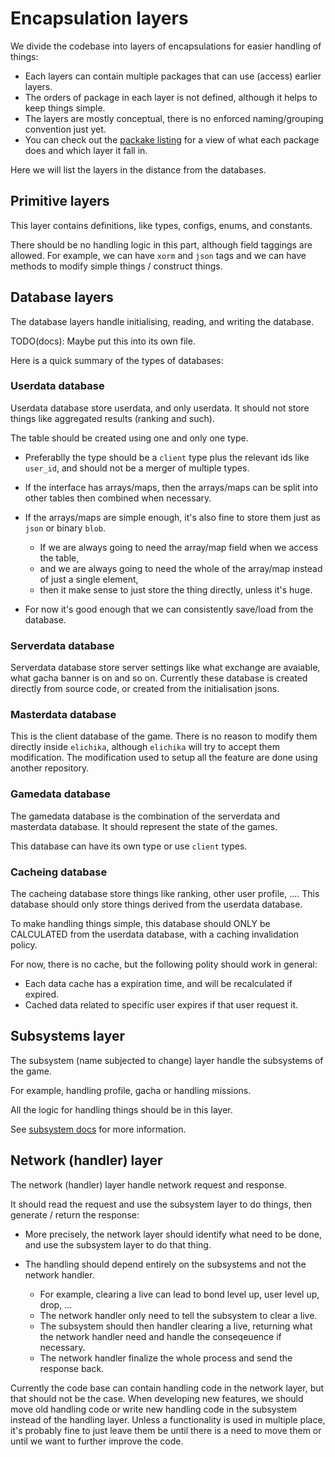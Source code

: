 # Encapsulation layers
We divide the codebase into layers of encapsulations for easier handling of things: 

- Each layers can contain multiple packages that can use (access) earlier layers.
- The orders of package in each layer is not defined, although it helps to keep things simple.
- The layers are mostly conceptual, there is no enforced naming/grouping convention just yet. 
- You can check out the [packake listing](package.md) for a view of what each package does and which layer it fall in.

Here we will list the layers in the distance from the databases.

## Primitive layers
This layer contains definitions, like types, configs, enums, and constants.

There should be no handling logic in this part, although field taggings are allowed. For example, we can have `xorm` and `json` tags and we can have methods to modify simple things / construct things.
 

## Database layers
The database layers handle initialising, reading, and writing the database.

TODO(docs): Maybe put this into its own file.

Here is a quick summary of the types of databases:

### Userdata database
Userdata database store userdata, and only userdata. It should not store things like aggregated results (ranking and such).

The table should be created using one and only one type.

- Preferablly the type should be a `client` type plus the relevant ids like `user_id`, and should not be a merger of multiple types.
- If the interface has arrays/maps, then the arrays/maps can be split into other tables then combined when necessary.
- If the arrays/maps are simple enough, it's also fine to store them just as `json` or binary `blob`.

    - If we are always going to need the array/map field when we access the table,
    - and we are always going to need the whole of the array/map instead of just a single element,
    - then it make sense to just store the thing directly, unless it's huge.
- For now it's good enough that we can consistently save/load from the database.


### Serverdata database
Serverdata database store server settings like what exchange are avaiable, what gacha banner is on and so on. Currently these database is created directly from source code, or created from the initialisation jsons.

### Masterdata database 
This is the client database of the game. There is no reason to modify them directly inside `elichika`, although `elichika` will try to accept them modification. The modification used to setup all the feature are done using another repository.

### Gamedata database
The gamedata database is the combination of the serverdata and masterdata database. It should represent the state of the games.

This database can have its own type or use `client` types.

### Cacheing database
The cacheing database store things like ranking, other user profile, .... This database should only store things derived from the userdata database.

To make handling things simple, this database should ONLY be CALCULATED from the userdata database, with a caching invalidation policy.

For now, there is no cache, but the following polity should work in general:

- Each data cache has a expiration time, and will be recalculated if expired.
- Cached data related to specific user expires if that user request it.


## Subsystems layer
The subsystem (name subjected to change) layer handle the subsystems of the game.

For example, handling profile, gacha or handling missions.

All the logic for handling things should be in this layer.

See [subsystem docs](../../subsystem/subsystem.md) for more information. 

## Network (handler) layer
The network (handler) layer handle network request and response.

It should read the request and use the subsystem layer to do things, then generate / return the response:

- More precisely, the network layer should identify what need to be done, and use the subsystem layer to do that thing.
- The handling should depend entirely on the subsystems and not the network handler.

    - For example, clearing a live can lead to bond level up, user level up, drop, ...
    - The network handler only need to tell the subsystem to clear a live.
    - The subsystem should then handler clearing a live, returning what the network handler need and handle the conseqeuence if necessary.
    - The network handler finalize the whole process and send the response back.

Currently the code base can contain handling code in the network layer, but that should not be the case. When developing new features, we should move old handling code or write new handling code in the subsystem instead of the handling layer. Unless a functionality is used in multiple place, it's probably fine to just leave them be until there is a need to move them or until we want to further improve the code.

